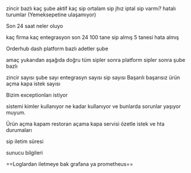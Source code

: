 
zincir bazlı
kaç şube aktif
kaç sip
ortalam sip jhız
iptal sip varmı?
hatalı turumlar (Yemeksepetine ulaşamıyor)

Son 24 saat neler oluyo

kaç firma kaç entegrasyon son 24 100 tane sip almış 5 tanesi hata almış

Orderhub dash
platform bazlı adetler
şube

amaç yukarıdan aşağıda doğru tüm sipler sonra platform  sipler sonra şube bazlı

zincir sayısı 
şube sayı
entegrasyn sayısı
sip sayısı Başarılı başarısız
ürün açma kapa istek sayısı

Bizim exceptionları istiyor

sistemi kimler kullanıyor ne kadar kullanıyor ve bunlarda sorunlar yaşıyor muyum.

Ürün açma kapam restoran açama kapa servisi özetle istek ve hta durumaları 

sip iletim süresi
	
sunucu bilgileri

==Loglardan iletmeye bak grafana ya prometheus== 